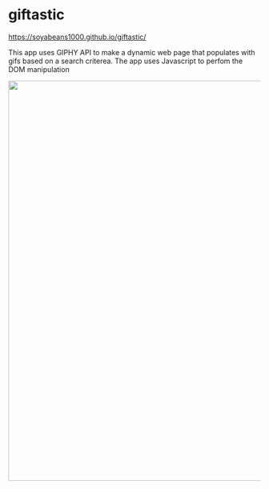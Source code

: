 # giftastic
https://soyabeans1000.github.io/giftastic/

This app uses GIPHY API to make a dynamic web page that populates with gifs based on a search criterea. The app uses Javascript to perfom the DOM manipulation

<img src="https://soyabeans1000.github.io/images/Portfolio/giftastic.jpg" width="800">
